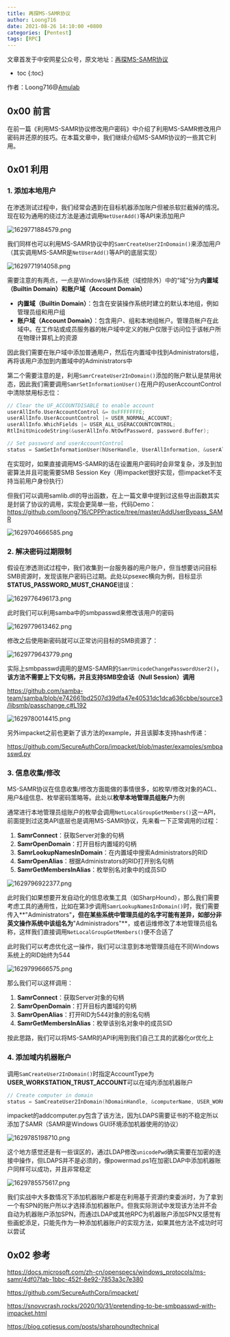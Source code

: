 ```yaml
---
title: 再探MS-SAMR协议
author: Loong716
date: 2021-08-26 14:10:00 +0800
categories: [Pentest]
tags: [RPC]
---
```


文章首发于中安网星公众号，原文地址：[再探MS-SAMR协议](https://mp.weixin.qq.com/s/n87JvGOWuBgXhx4NxkmEFQ)

* toc
{:toc}


作者：Loong716@[Amulab](https://github.com/Amulab)

## 0x00 前言

在前一篇《利用MS-SAMR协议修改用户密码》中介绍了利用MS-SAMR修改用户密码并还原的技巧。在本篇文章中，我们继续介绍MS-SAMR协议的一些其它利用。

## 0x01 利用

### 1. 添加本地用户

在渗透测试过程中，我们经常会遇到在目标机器添加账户但被杀软拦截掉的情况。现在较为通用的绕过方法是通过调用`NetUserAdd()`等API来添加用户

![1629771884579.png](https://i.loli.net/2021/08/26/RVefjq43LKMg5XU.png)

我们同样也可以利用MS-SAMR协议中的`SamrCreateUser2InDomain()`来添加用户（其实调用MS-SAMR是`NetUserAdd()`等API的底层实现）

![1629771914058.png](https://i.loli.net/2021/08/26/2GEFjdDzSTyUhR7.png)

需要注意的有两点，一点是Windows操作系统（域控除外）中的“域”分为**内置域（Builtin Domain）**和**账户域（Account Domain）**

+ **内置域（Builtin Domain）**：包含在安装操作系统时建立的默认本地组，例如管理员组和用户组
+ **账户域（Account Domain）**：包含用户、组和本地组帐户。管理员帐户在此域中。在工作站或成员服务器的帐户域中定义的帐户仅限于访问位于该帐户所在物理计算机上的资源

因此我们需要在账户域中添加普通用户，然后在内置域中找到Administrators组，再将该用户添加到内置域中的Administrators中

第二个需要注意的是，利用`SamrCreateUser2InDomain()`添加的账户默认是禁用状态，因此我们需要调用`SamrSetInformationUser()`在用户的userAccountControl中清除禁用标志位：

``` cpp
// Clear the UF_ACCOUNTDISABLE to enable account
userAllInfo.UserAccountControl &= 0xFFFFFFFE;
userAllInfo.UserAccountControl |= USER_NORMAL_ACCOUNT;
userAllInfo.WhichFields |= USER_ALL_USERACCOUNTCONTROL;
RtlInitUnicodeString(&userAllInfo.NtOwfPassword, password.Buffer);

// Set password and userAccountControl
status = SamSetInformationUser(hUserHandle, UserAllInformation, &userAllInfo);
```

在实现时，如果直接调用MS-SAMR的话在设置用户密码时会非常复杂，涉及到加密算法并且可能需要SMB Session Key（用impacket很好实现，但impacket不支持当前用户身份执行）

但我们可以调用samlib.dll的导出函数，在上一篇文章中提到过这些导出函数其实是封装了协议的调用，实现会更简单一些，代码Demo：https://github.com/loong716/CPPPractice/tree/master/AddUserBypass_SAMR

![1629704666585.png](https://i.loli.net/2021/08/26/W6hMNi5pzKSQRqa.png)


### 2. 解决密码过期限制

假设在渗透测试过程中，我们收集到一台服务器的用户账户，但当想要访问目标SMB资源时，发现该账户密码已过期。此处以psexec横向为例，目标显示**STATUS_PASSWORD_MUST_CHANGE**错误：

![1629776496173.png](https://i.loli.net/2021/08/26/w6iemBkK4p9LPXa.png)

此时我们可以利用samba中的smbpasswd来修改该用户的密码

![1629779613462.png](https://i.loli.net/2021/08/26/Uos7viHE9fAgeSB.png)

修改之后使用新密码就可以正常访问目标的SMB资源了：

![1629779643779.png](https://i.loli.net/2021/08/26/BvpygZ5EzrdL7X2.png)

实际上smbpasswd调用的是MS-SAMR的`SamrUnicodeChangePasswordUser2()`，**该方法不需要上下文句柄，并且支持SMB空会话（Null Session）调用**

https://github.com/samba-team/samba/blob/e742661bd2507d39dfa47e40531dc1dca636cbbe/source3/libsmb/passchange.c#L192

![1629780014415.png](https://i.loli.net/2021/08/26/hYMUF9ZHWo4IOCp.png)

另外impacket之前也更新了该方法的example，并且该脚本支持hash传递：

https://github.com/SecureAuthCorp/impacket/blob/master/examples/smbpasswd.py

### 3. 信息收集/修改

MS-SAMR协议在信息收集/修改方面能做的事情很多，如枚举/修改对象的ACL、用户&组信息、枚举密码策略等。此处以**枚举本地管理员组账户**为例

通常进行本地管理员组账户的枚举会调用`NetLocalGroupGetMembers()`这一API，前面提到过这类API底层也是调用MS-SAMR协议，先来看一下正常调用的过程：

1. **SamrConnect**：获取Server对象的句柄
2. **SamrOpenDomain**：打开目标内置域的句柄
3. **SamrLookupNamesInDomain**：在内置域中搜索Administrators的RID
4. **SamrOpenAlias**：根据Administrators的RID打开别名句柄
5. **SamrGetMembersInAlias**：枚举别名对象中的成员SID

![1629796922377.png](https://i.loli.net/2021/08/26/P53Efg1OZDc9v4N.png)

此时我们如果想要开发自动化的信息收集工具（如SharpHound），那么我们需要考虑工具的通用性，比如在第3步调用`SamrLookupNamesInDomain()`时，我们需要传入**"Administrators"**，但在某些系统中管理员组的名字可能有差异，如部分非英文操作系统中该组名为**"Administradors"**，或者运维修改了本地管理员组名称，这样我们直接调用`NetLocalGroupGetMembers()`便不合适了

此时我们可以考虑优化这一操作，我们可以注意到本地管理员组在不同Windows系统上的RID始终为544

![1629799666575.png](https://i.loli.net/2021/08/26/adgm5uMYGWtzKvT.png)


那么我们可以这样调用：


1. **SamrConnect**：获取Server对象的句柄
2. **SamrOpenDomain**：打开目标内置域的句柄
3. **SamrOpenAlias**：打开RID为544对象的别名句柄
4. **SamrGetMembersInAlias**：枚举该别名对象中的成员SID

按此思路，我们可以将MS-SAMR的API利用到我们自己工具的武器化or优化上


### 4. 添加域内机器账户

调用`SamCreateUser2InDomain()`时指定AccountType为**USER_WORKSTATION_TRUST_ACCOUNT**可以在域内添加机器账户

``` cpp
// Create computer in domain
status = SamCreateUser2InDomain(hDomainHandle, &computerName, USER_WORKSTATION_TRUST_ACCOUNT, USER_ALL_ACCESS | DELETE | WRITE_DAC, &hUserHandle, &grantAccess, &relativeId);
```

impacket的addcomputer.py包含了该方法，因为LDAPS需要证书的不稳定所以添加了SAMR（SAMR是Windows GUI环境添加机器使用的协议）

![1629785198710.png](https://i.loli.net/2021/08/26/GmOcECsu5I3yNxY.png)

这个地方感觉还是有一些误区的，通过LDAP修改`unicodePwd`确实需要在加密的连接中操作，但LDAPS并不是必须的，像powermad.ps1在加密LDAP中添加机器账户同样可以成功，并且非常稳定

![1629785575617.png](https://i.loli.net/2021/08/26/agXZT8bS6dI9Ajh.png)

我们实战中大多数情况下添加机器账户都是在利用基于资源约束委派时，为了拿到一个有SPN的账户所以才选择添加机器账户。但我实际测试中发现该方法并不会自动为机器账户添加SPN，而通过LDAP或其他RPC为机器账户添加SPN又感觉有些画蛇添足，只能先作为一种添加机器账户的实现方法，如果其他方法不成功时可以尝试

## 0x02 参考

https://docs.microsoft.com/zh-cn/openspecs/windows_protocols/ms-samr/4df07fab-1bbc-452f-8e92-7853a3c7e380

https://github.com/SecureAuthCorp/impacket/

https://snovvcrash.rocks/2020/10/31/pretending-to-be-smbpasswd-with-impacket.html

https://blog.cptjesus.com/posts/sharphoundtechnical







